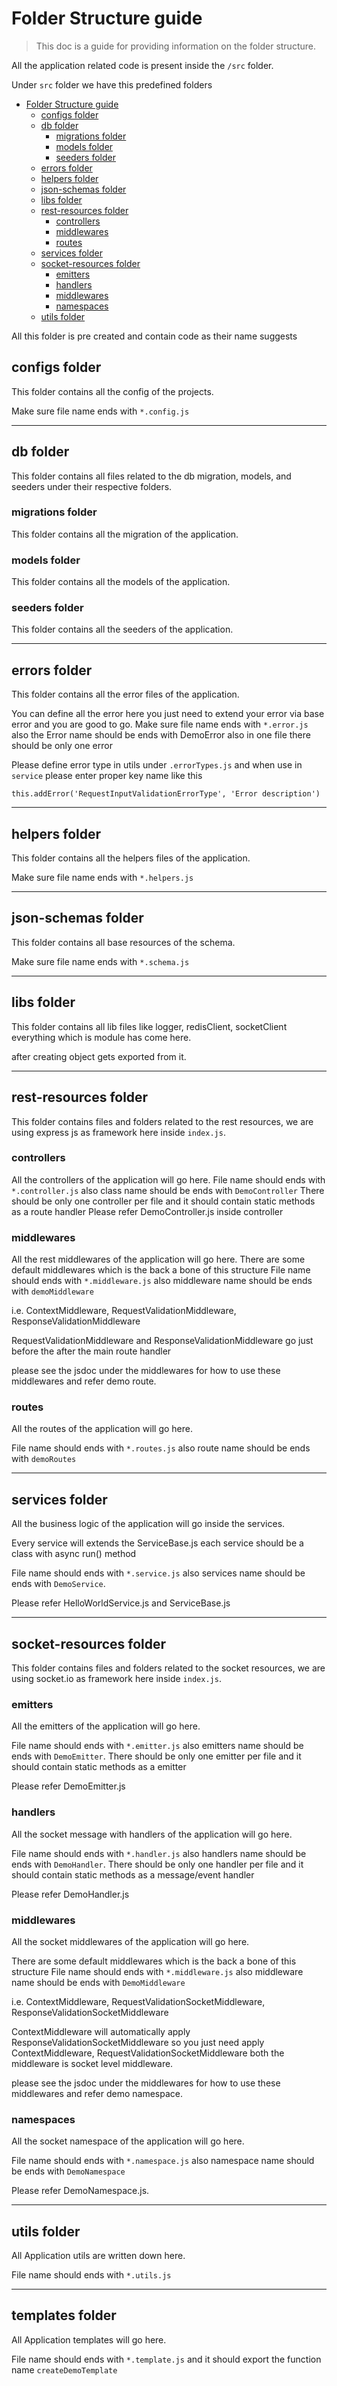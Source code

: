 # Folder Structure guide

> This doc is a guide for providing information on the folder structure.

All the application related code is present inside the `/src` folder.

Under `src` folder we have this predefined folders

- [Folder Structure guide](#folder-structure-guide)
  - [configs folder](#configs-folder)
  - [db folder](#db-folder)
    - [migrations folder](#migrations-folder)
    - [models folder](#models-folder)
    - [seeders folder](#seeders-folder)
  - [errors folder](#errors-folder)
  - [helpers folder](#helpers-folder)
  - [json-schemas folder](#json-schemas-folder)
  - [libs folder](#libs-folder)
  - [rest-resources folder](#rest-resources-folder)
    - [controllers](#controllers)
    - [middlewares](#middlewares)
    - [routes](#routes)
  - [services folder](#services-folder)
  - [socket-resources folder](#socket-resources-folder)
    - [emitters](#emitters)
    - [handlers](#handlers)
    - [middlewares](#middlewares-1)
    - [namespaces](#namespaces)
  - [utils folder](#utils-folder)

All this folder is pre created and contain code as their name suggests

## configs folder

This folder contains all the config of the projects.

Make sure file name ends with `*.config.js`

---

## db folder

This folder contains all files related to the db migration, models, and seeders under their respective folders.

  ### migrations folder

  This folder contains all the migration of the application.

  ### models folder

  This folder contains all the models of the application.

  ### seeders folder

  This folder contains all the seeders of the application.

---

## errors folder

This folder contains all the error files of the application.

You can define all the error here you just need to extend your error via base error and you are good to go.
Make sure file name ends with `*.error.js` also the Error name should be ends with DemoError also in one file
there should be only one error

Please define error type in utils under `.errorTypes.js` and when use in `service` please enter proper key name like this

```
this.addError('RequestInputValidationErrorType', 'Error description')
```

---

## helpers folder

This folder contains all the helpers files of the application.

Make sure file name ends with `*.helpers.js`

---

## json-schemas folder

This folder contains all base resources of the schema.

Make sure file name ends with `*.schema.js`

---

## libs folder

This folder contains all lib files like logger, redisClient, socketClient everything which is module has come here.

after creating object gets exported from it.

---

## rest-resources folder

This folder contains files and folders related to the rest resources, we are using express js as framework here inside `index.js`.

  ### controllers

  All the controllers of the application will go here.
  File name should ends with `*.controller.js` also class name should be ends with `DemoController`
  There should be only one controller per file and it should contain static methods as a route handler
  Please refer DemoController.js inside controller

  ### middlewares

  All the rest middlewares of the application will go here.
  There are some default middlewares which is the back a bone of this structure
  File name should ends with `*.middleware.js` also middleware name should be ends with `demoMiddleware`

  i.e. ContextMiddleware, RequestValidationMiddleware, ResponseValidationMiddleware

  RequestValidationMiddleware and ResponseValidationMiddleware go just before the after the main route handler

  please see the jsdoc under the middlewares for how to use these middlewares and refer demo route.

  ### routes

  All the routes of the application will go here.

  File name should ends with `*.routes.js` also route name should be ends with `demoRoutes`

---

## services folder

All the business logic of the application will go inside the services.

Every service will extends the ServiceBase.js each service should be a class with async run() method

File name should ends with `*.service.js` also services name should be ends with `DemoService`.

Please refer HelloWorldService.js and ServiceBase.js

---

## socket-resources folder

This folder contains files and folders related to the socket resources, we are using socket.io as framework here inside `index.js`.

  ### emitters

  All the emitters of the application will go here.

  File name should ends with `*.emitter.js` also emitters name should be ends with `DemoEmitter`.
  There should be only one emitter per file and it should contain static methods as a emitter

  Please refer DemoEmitter.js

  ### handlers

  All the socket message with handlers of the application will go here.

  File name should ends with `*.handler.js` also handlers name should be ends with `DemoHandler`.
  There should be only one handler per file and it should contain static methods as a message/event handler

  Please refer DemoHandler.js

  ### middlewares

  All the socket middlewares of the application will go here.

  There are some default middlewares which is the back a bone of this structure
  File name should ends with `*.middleware.js` also middleware name should be ends with `DemoMiddleware`

  i.e. ContextMiddleware, RequestValidationSocketMiddleware, ResponseValidationSocketMiddleware

  ContextMiddleware will automatically apply ResponseValidationSocketMiddleware so you just need apply ContextMiddleware,
  RequestValidationSocketMiddleware both the middleware is socket level middleware.

  please see the jsdoc under the middlewares for how to use these middlewares and refer demo namespace.

  ### namespaces

  All the socket namespace of the application will go here.

  File name should ends with `*.namespace.js` also namespace name should be ends with `DemoNamespace`

  Please refer DemoNamespace.js.

---

## utils folder

All Application utils are written down here.

File name should ends with `*.utils.js`

---

## templates folder

All Application templates will go here.

File name should ends with `*.template.js` and it should export the function name `createDemoTemplate`
